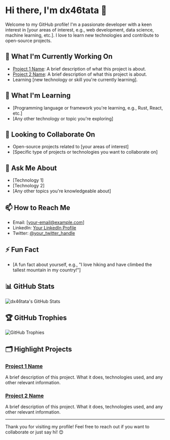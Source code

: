 # Hi there, I'm dx46tata 👋

Welcome to my GitHub profile! I'm a passionate developer with a keen interest in [your areas of interest, e.g., web development, data science, machine learning, etc.]. I love to learn new technologies and contribute to open-source projects.

## 🔭 What I'm Currently Working On

- [Project 1 Name](link-to-project-1): A brief description of what this project is about.
- [Project 2 Name](link-to-project-2): A brief description of what this project is about.
- Learning [new technology or skill you're currently learning].

## 🌱 What I'm Learning

- [Programming language or framework you're learning, e.g., Rust, React, etc.]
- [Any other technology or topic you're exploring]

## 👯 Looking to Collaborate On

- Open-source projects related to [your areas of interest]
- [Specific type of projects or technologies you want to collaborate on]

## 💬 Ask Me About

- [Technology 1]
- [Technology 2]
- [Any other topics you're knowledgeable about]

## 📫 How to Reach Me

- Email: [your-email@example.com]
- LinkedIn: [Your LinkedIn Profile](link-to-linkedin)
- Twitter: [@your_twitter_handle](link-to-twitter)

## ⚡ Fun Fact

- [A fun fact about yourself, e.g., "I love hiking and have climbed the tallest mountain in my country!"]

## 📊 GitHub Stats

![dx46tata's GitHub Stats](https://github-readme-stats.vercel.app/api?username=dx46tata&show_icons=true&theme=radical)

## 🏆 GitHub Trophies

![GitHub Trophies](https://github-profile-trophy.vercel.app/?username=dx46tata&theme=radical)

## 🗂️ Highlight Projects

### [Project 1 Name](link-to-project-1)
A brief description of this project. What it does, technologies used, and any other relevant information.

### [Project 2 Name](link-to-project-2)
A brief description of this project. What it does, technologies used, and any other relevant information.

---

Thank you for visiting my profile! Feel free to reach out if you want to collaborate or just say hi! 😊
